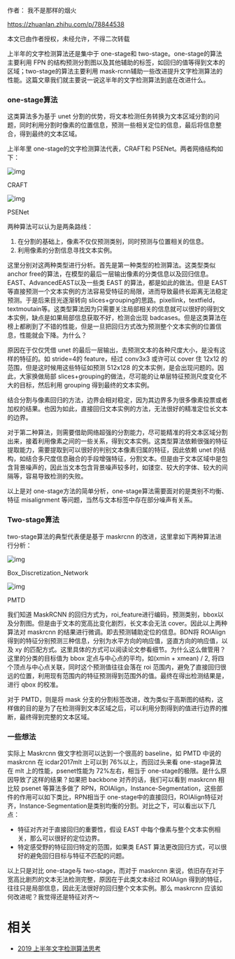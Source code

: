 
作者： 我不是那样的烟火

https://zhuanlan.zhihu.com/p/78844538

本文已由作者授权，未经允许，不得二次转载

上半年的文字检测算法还是集中于 one-stage和 two-stage。one-stage的算法主要利用 FPN 的结构预测分割图以及其他辅助的标签，如回归的值等得到文本的区域；two-stage的算法主要利用 mask-rcnn辅助一些改进提升文字检测算法的性能。这篇文章我们就主要说一说这半年的文字检测算法到底在改进什么。

### one-stage算法

这类算法多为基于 unet 分割的优势，将文本检测任务转换为文本区域分割的问题，同时利用分割时像素的位置信息，预测一些相关定位的信息，最后将信息整合，得到最终的文本区域。

上半年里 one-stage的文字检测算法代表，CRAFT和 PSENet。两者网络结构如下：

![img](https://ask.qcloudimg.com/http-save/yehe-1638669/de6xqxmzap.jpeg?imageView2/2/w/1620)

CRAFT

![img](https://ask.qcloudimg.com/http-save/yehe-1638669/qhxedmis8i.jpeg?imageView2/2/w/1620)

PSENet

两种算法可以认为是两条路线：

1. 在分割的基础上，像素不仅仅预测类别，同时预测与位置相关的信息。
2. 利用像素的分割信息寻找文本实例。

这里分别对这两种类型进行分析。首先是第一种类型的检测算法。这类型类似 anchor free的算法，在模型的最后一层输出像素的分类信息以及回归信息。EAST、AdvancedEAST以及一些类 EAST 的算法，都是如此的做法。但是 EAST 等直接预测一个文本实例的方法容易受特征的局限，进而导致最终长距离无法稳定预测。于是后来目光逐渐转向 slices+grouping的思路。pixellink，textfield， textmoutain等。这类型算法因为只需要关注局部相关的信息就可以很好的得到文本实例，缺点是如果局部信息获取不好，检测会出现 badcases。但是这类算法在榜上都刷到了不错的性能，但是一旦把回归方式改为预测整个文本实例的位置信息，性能就会下降。为什么？

原因在于仅仅凭借 unet 的最后一层输出，去预测文本的各种尺度大小，是没有这样的特征的。如 stride=4的 feature，经过 conv3x3 或许可以 cover 住 12x12 的范围，但是这时候用这些特征如预测 512x128 的文本实例，是会出现问题的。因此，大家换做局部 slices+grouping的做法，尽可能的让单层特征预测尺度变化不大的目标，然后利用 grouping 得到最终的文本实例。

结合分割与像素回归的方法，边界会相对稳定，因为其边界多为很多像素投票或者加权的结果。也因为如此，直接回归文本实例的方法，无法很好的精准定位长文本的边界。

对于第二种算法，则需要借助网络超强的分割能力，尽可能精准的将文本区域分割出来，接着利用像素之间的一些关系，得到文本实例。这类型算法依赖很强的特征提取能力，需要提取到可以很好的判别文本像素归属的特征，因此依赖 unet 的结构，如结合多尺度信息融合的手段增强特征，分割文本。但是由于文本区域中是包含背景噪声的，因此当文本包含背景噪声较多时，如镂空、较大的字体、较大的间隔等，容易导致检测的失败。

以上是对 one-stage方法的简单分析，one-stage算法需要面对的是类别不均衡、特征 misalignment 等问题，当然与文本标签中存在部分噪声有关系。

### Two-stage算法

two-stage算法的典型代表便是基于 maskrcnn 的改进，这里拿如下两种算法进行分析：

![img](https://ask.qcloudimg.com/http-save/yehe-1638669/uj6eqpia8y.jpeg?imageView2/2/w/1620)

Box_Discretization_Network

![img](https://ask.qcloudimg.com/http-save/yehe-1638669/9y3jawegmn.jpeg?imageView2/2/w/1620)

PMTD

我们知道 MaskRCNN 的回归方式为，roi_feature进行编码，预测类别，bbox以及分割图。但是由于文本的宽高比变化剧烈，长文本会无法 cover。因此以上两种算法对 maskrcnn 的结果进行微调。即去预测辅助定位的信息。BDN将 ROIAlign 得到的特征分别预测三种信息，分别为水平方向的响应值，竖直方向的响应值，以及 xy 的匹配方式。这里具体的方式可以阅读论文参看细节。为什么这么做管用？这里的分类的目标值为 bbox 定点与中心点的平均，如(xmin + xmean) / 2, 将四个顶点与中心点关联，同时这个预测值往往会落在 roi 范围内，避免了直接回归很远的位置，利用现有范围内的特征预测得到范围外的值。最终在得出检测结果是，进行 qbox 的校准。

对于 PMTD，则是将 mask 分支的分割标签改进，改为类似于高斯图的结构，这样做的目的是为了在检测得到文本区域之后，可以利用分割得到的值进行边界的推断，最终得到完整的文本区域。

### 一些想法

实际上 Maskrcnn 做文字检测可以达到一个很高的 baseline，如 PMTD 中说的 maskrcnn 在 icdar2017mlt 上可以到 76%以上，而回过头来看 one-stage算法在 mlt 上的性能，psenet性能为 72%左右，相当于 one-stage的极限。是什么原因导致了这样的结果？如果把 backbone 对齐的话，我们可以看到 maskrcnn 相比较 psenet 等算法多做了 RPN，ROIAlign，Instance-Segmentation，这些部件的作用可以如下类比，RPN相当于 one-stage中的直接回归，ROIAlign特征对齐，Instance-Segmentation是类别均衡的分割。对比之下，可以看出以下几点：

- 特征对齐对于直接回归的重要性，假设 EAST 中每个像素与整个文本实例相关，那么可以很好的定位边界。
- 特定感受野的特征回归特定的范围，如果类 EAST 算法更改回归方式，可以很好的避免回归目标与特征不匹配的问题。

以上只是对比 one-stage与 two-stage，而对于 maskrcnn 来说，依旧存在对于宽高比剧烈的文本无法检测完整，原因在于此类文本经过 ROIAlign 得到的特征，往往只是局部信息，因此无法很好的回归整个文本实例。那么 maskrcnn 应该如何改进呢？我觉得还是特征对齐～



# 相关

- [2019 上半年文字检测算法思考](https://cloud.tencent.com/developer/article/1492081)
